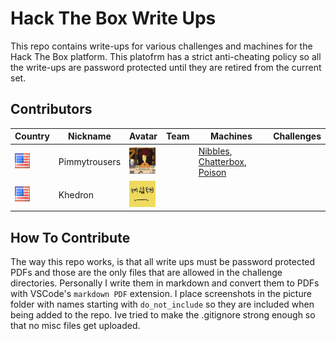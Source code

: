 # Hack The Box Write Ups
This repo contains write-ups for various challenges and machines for the Hack The Box platform. This platofrm has a strict anti-cheating policy so all the write-ups are password protected until they are retired from the current set. 

## Contributors

   | Country | Nickname | Avatar | Team | Machines | Challenges |
|---------|----------|--------|------|----------|------------|
|<img src="./pictures/america.png" height="24" width="24">|Pimmytrousers|<img src="./pictures/Slideshow_avatar.jpg" height="42" width="42">|      |[Nibbles](./machines/Chatterbox/chatterbox.pdf), [Chatterbox](./machines/Nibbles/nibbles.pdf), [Poison](/machines/Poison/poison.pdf) |            |
|<img src="./pictures/america.png" height="24" width="24">|Khedron|<img src="./pictures/avatar.png" height="42" width="42">|         |         |         |


## How To Contribute 
The way this repo works, is that all write ups must be password protected PDFs and those are the only files that are allowed in the challenge directories. Personally I write them in markdown and convert them to PDFs with VSCode's `markdown PDF` extension. I place screenshots in the picture folder with names starting with `do_not_include` so they are included when being added to the repo. Ive tried to make the .gitignore strong enough so that no misc files get uploaded. 